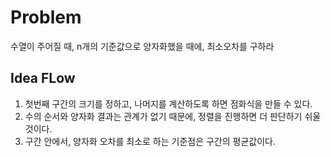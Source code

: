 # Problem

수열이 주어질 때, n개의 기준값으로 양자화했을 때에, 최소오차를 구하라

## Idea FLow

1. 첫번째 구간의 크기를 정하고, 나머지를 계산하도록 하면 점화식을 만들 수 있다.
2. 수의 순서와 양자화 결과는 관계가 없기 때문에, 정렬을 진행하면 더 판단하기 쉬울 것이다.
3. 구간 안에서, 양자화 오차를 최소로 하는 기준점은 구간의 평균값이다.
